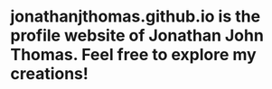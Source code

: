 # jonathanjthomas.github.io is the profile website of Jonathan John Thomas. Feel free to explore my creations!
